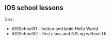 iOS school lessons
------------------

Dirs: 

* iOSSchool01 - button and lable Hello World
* iOSSchool02 - first class and NSLog without UI


